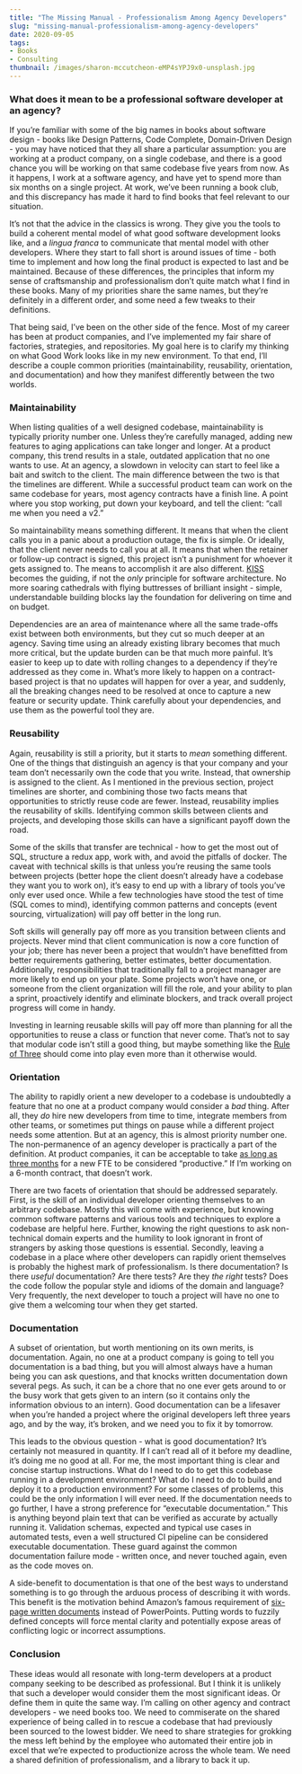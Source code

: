 ```yaml
---
title: "The Missing Manual - Professionalism Among Agency Developers"
slug: "missing-manual-professionalism-among-agency-developers"
date: 2020-09-05
tags:
- Books
- Consulting
thumbnail: /images/sharon-mccutcheon-eMP4sYPJ9x0-unsplash.jpg
---
```


### What does it mean to be a professional software developer at an agency?

If you’re familiar with some of the big names in books about software design - books like Design Patterns, Code Complete, Domain-Driven Design - you may have noticed that they all share a particular assumption: you are working at a product company, on a single codebase, and there is a good chance you will be working on that same codebase five years from now. As it happens, I work at a software agency, and have yet to spend more than six months on a single project. At work, we’ve been running a book club, and this discrepancy has made it hard to find books that feel relevant to our situation.

It’s not that the advice in the classics is wrong. They give you the tools to build a coherent mental model of what good software development looks like, and a _lingua franca_ to communicate that mental model with other developers. Where they start to fall short is around issues of time - both time to implement and how long the final product is expected to last and be maintained. Because of these differences, the principles that inform my sense of craftsmanship and professionalism don’t quite match what I find in these books. Many of my priorities share the same names, but they’re definitely in a different order, and some need a few tweaks to their definitions.

That being said, I’ve been on the other side of the fence. Most of my career has been at product companies, and I’ve implemented my fair share of factories, strategies, and repositories. My goal here is to clarify my thinking on what Good Work looks like in my new environment. To that end, I’ll describe a couple common priorities (maintainability, reusability, orientation, and documentation) and how they manifest differently between the two worlds. 

### Maintainability

When listing qualities of a well designed codebase, maintainability is typically priority number one. Unless they’re carefully managed, adding new features to aging applications can take longer and longer. At a product company, this trend results in a stale, outdated application that no one wants to use. At an agency, a slowdown in velocity can start to feel like a bait and switch to the client. The main difference between the two is that the timelines are different. While a successful product team can work on the same codebase for years, most agency contracts have a finish line. A point where you stop working, put down your keyboard, and tell the client: “call me when you need a v2.”

So maintainability means something different. It means that when the client calls you in a panic about a production outage, the fix is simple. Or ideally, that the client never needs to call you at all. It means that when the retainer or follow-up contract is signed, this project isn’t a punishment for whoever it gets assigned to. The means to accomplish it are also different. [KISS](https://en.wikipedia.org/wiki/KISS_principle) becomes the guiding, if not the _only_ principle for software architecture. No more soaring cathedrals with flying buttresses of brilliant insight - simple, understandable building blocks lay the foundation for delivering on time and on budget.

Dependencies are an area of maintenance where all the same trade-offs exist between both environments, but they cut so much deeper at an agency. Saving time using an already existing library becomes that much more critical, but the update burden can be that much more painful. It’s easier to keep up to date with rolling changes to a dependency if they’re addressed as they come in. What’s more likely to happen on a contract-based project is that no updates will happen for over a year, and suddenly, all the breaking changes need to be resolved at once to capture a new feature or security update. Think carefully about your dependencies, and use them as the powerful tool they are.

### Reusability

Again, reusability is still a priority, but it starts to _mean_ something different. One of the things that distinguish an agency is that your company and your team don’t necessarily own the code that you write. Instead, that ownership is assigned to the client. As I mentioned in the previous section, project timelines are shorter, and combining those two facts means that opportunities to strictly reuse code are fewer. Instead, reusability implies the reusability of skills. Identifying common skills between clients and projects, and developing those skills can have a significant payoff down the road.

Some of the skills that transfer are technical - how to get the most out of SQL, structure a redux app, work with, and avoid the pitfalls of docker. The caveat with technical skills is that unless you’re reusing the same tools between projects (better hope the client doesn’t already have a codebase they want you to work on), it’s easy to end up with a library of tools you’ve only ever used once. While a few technologies have stood the test of time (SQL comes to mind), identifying common patterns and concepts (event sourcing, virtualization) will pay off better in the long run.

Soft skills will generally pay off more as you transition between clients and projects. Never mind that client communication is now a core function of your job; there has never been a project that wouldn’t have benefitted from better requirements gathering, better estimates, better documentation. Additionally, responsibilities that traditionally fall to a project manager are more likely to end up on your plate. Some projects won’t have one, or someone from the client organization will fill the role, and your ability to plan a sprint, proactively identify and eliminate blockers, and track overall project progress will come in handy.

Investing in learning reusable skills will pay off more than planning for all the opportunities to reuse a class or function that never come. That’s not to say that modular code isn’t still a good thing, but maybe something like the [Rule of Three](https://en.wikipedia.org/wiki/Rule_of_three_(computer_programming)) should come into play even more than it otherwise would.

### Orientation

The ability to rapidly orient a new developer to a codebase is undoubtedly a feature that no one at a product company would consider a _bad_ thing. After all, they _do_ hire new developers from time to time, integrate members from other teams, or sometimes put things on pause while a different project needs some attention. But at an agency, this is almost priority number one. The non-permanence of an agency developer is practically a part of the definition. At product companies, it can be acceptable to take [as long as three months](https://www.quora.com/How-much-time-after-joining-do-software-developers-typically-take-to-start-being-productive/answer/William-Hembree-3) for a new FTE to be considered “productive.” If I’m working on a 6-month contract, that doesn’t work.

There are two facets of orientation that should be addressed separately. First, is the skill of an individual developer orienting themselves to an arbitrary codebase. Mostly this will come with experience, but knowing common software patterns and various tools and techniques to explore a codebase are helpful here. Further, knowing the right questions to ask non-technical domain experts and the humility to look ignorant in front of strangers by asking those questions is essential. Secondly, leaving a codebase in a place where other developers can rapidly orient themselves is probably the highest mark of professionalism. Is there documentation? Is there _useful_ documentation? Are there tests? Are they _the right_ tests? Does the code follow the popular style and idioms of the domain and language? Very frequently, the next developer to touch a project will have no one to give them a welcoming tour when they get started. 

### Documentation

A subset of orientation, but worth mentioning on its own merits, is documentation. Again, no one at a product company is going to tell you documentation is a bad thing, but you will almost always have a human being you can ask questions, and that knocks written documentation down several pegs. As such, it can be a chore that no one ever gets around to or the busy work that gets given to an intern (so it contains only the information obvious to an intern). Good documentation can be a lifesaver when you’re handed a project where the original developers left three years ago, and by the way, it’s broken, and we need you to fix it by tomorrow.

This leads to the obvious question - what is good documentation? It’s certainly not measured in quantity. If I can’t read all of it before my deadline, it’s doing me no good at all. For me, the most important thing is clear and concise startup instructions. What do I need to do to get this codebase running in a development environment? What do I need to do to build and deploy it to a production environment? For some classes of problems, this could be the only information I will ever need. If the documentation needs to go further, I have a strong preference for “executable documentation.” This is anything beyond plain text that can be verified as accurate by actually running it. Validation schemas, expected and typical use cases in automated tests, even a well structured CI pipeline can be considered executable documentation. These guard against the common documentation failure mode - written once, and never touched again, even as the code moves on.

A side-benefit to documentation is that one of the best ways to understand something is to go through the arduous process of describing it with words. This benefit is the motivation behind Amazon’s famous requirement of [six-page written documents](https://www.cnbc.com/2018/04/23/what-jeff-bezos-learned-from-requiring-6-page-memos-at-amazon.html) instead of PowerPoints. Putting words to fuzzily defined concepts will force mental clarity and potentially expose areas of conflicting logic or incorrect assumptions.

### Conclusion

These ideas would all resonate with long-term developers at a product company seeking to be described as professional. But I think it is unlikely that such a developer would consider them the most significant ideas. Or define them in quite the same way. I’m calling on other agency and contract developers - we need books too. We need to commiserate on the shared experience of being called in to rescue a codebase that had previously been sourced to the lowest bidder. We need to share strategies for grokking the mess left behind by the employee who automated their entire job in excel that we’re expected to productionize across the whole team. We need a shared definition of professionalism, and a library to back it up.
